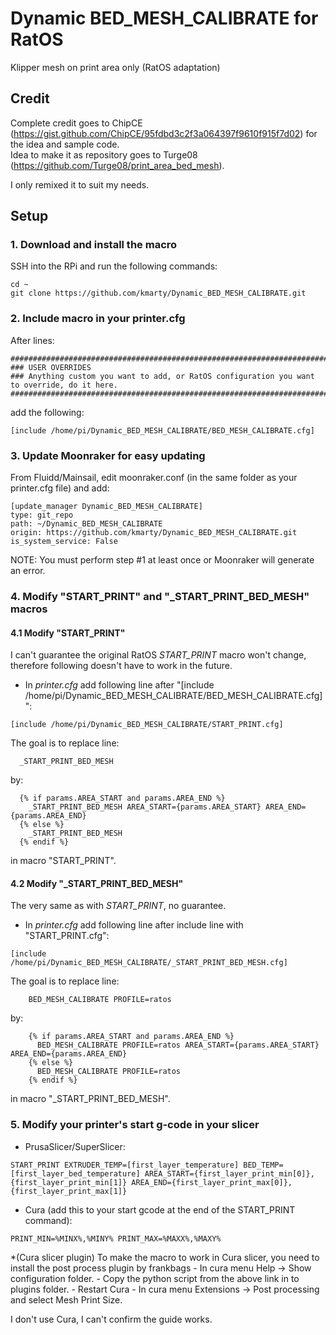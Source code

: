 # Dynamic BED_MESH_CALIBRATE for RatOS
Klipper mesh on print area only (RatOS adaptation)

## Credit
Complete credit goes to ChipCE (https://gist.github.com/ChipCE/95fdbd3c2f3a064397f9610f915f7d02) for the idea and sample code.\
Idea to make it as repository goes to Turge08 (https://github.com/Turge08/print_area_bed_mesh).

I only remixed it to suit my needs.

## Setup
### 1. Download and install the macro
SSH into the RPi and run the following commands:
```
cd ~
git clone https://github.com/kmarty/Dynamic_BED_MESH_CALIBRATE.git
```
### 2. Include macro in your printer.cfg
After lines:
```
#############################################################################################################
### USER OVERRIDES
### Anything custom you want to add, or RatOS configuration you want to override, do it here.
#############################################################################################################
```
add the following:
```
[include /home/pi/Dynamic_BED_MESH_CALIBRATE/BED_MESH_CALIBRATE.cfg]
```
### 3. Update Moonraker for easy updating
From Fluidd/Mainsail, edit moonraker.conf (in the same folder as your printer.cfg file) and add:
```
[update_manager Dynamic_BED_MESH_CALIBRATE]
type: git_repo
path: ~/Dynamic_BED_MESH_CALIBRATE
origin: https://github.com/kmarty/Dynamic_BED_MESH_CALIBRATE.git
is_system_service: False
```
NOTE: You must perform step #1 at least once or Moonraker will generate an error.

### 4. Modify "START_PRINT" and "_START_PRINT_BED_MESH" macros
#### 4.1 Modify "START_PRINT"
I can't guarantee the original RatOS *START_PRINT* macro won't change, therefore following doesn't have to work in the future.
- In *printer.cfg* add following line after "[include /home/pi/Dynamic_BED_MESH_CALIBRATE/BED_MESH_CALIBRATE.cfg]":
```
[include /home/pi/Dynamic_BED_MESH_CALIBRATE/START_PRINT.cfg]
```
The goal is to replace line:
```
  _START_PRINT_BED_MESH
```
by:
```
  {% if params.AREA_START and params.AREA_END %}
    _START_PRINT_BED_MESH AREA_START={params.AREA_START} AREA_END={params.AREA_END}
  {% else %}
    _START_PRINT_BED_MESH
  {% endif %}
```
in macro "START_PRINT".

#### 4.2 Modify "_START_PRINT_BED_MESH"
The very same as with *START_PRINT*, no guarantee.
- In *printer.cfg* add following line after include line with "START_PRINT.cfg":
```
[include /home/pi/Dynamic_BED_MESH_CALIBRATE/_START_PRINT_BED_MESH.cfg]
```
The goal is to replace line:
```
    BED_MESH_CALIBRATE PROFILE=ratos
```
by:
```
    {% if params.AREA_START and params.AREA_END %}
      BED_MESH_CALIBRATE PROFILE=ratos AREA_START={params.AREA_START} AREA_END={params.AREA_END}
    {% else %}
      BED_MESH_CALIBRATE PROFILE=ratos
    {% endif %}
```
in macro "_START_PRINT_BED_MESH".

### 5. Modify your printer's start g-code in your slicer
- PrusaSlicer/SuperSlicer:
```
START_PRINT EXTRUDER_TEMP=[first_layer_temperature] BED_TEMP=[first_layer_bed_temperature] AREA_START={first_layer_print_min[0]},{first_layer_print_min[1]} AREA_END={first_layer_print_max[0]},{first_layer_print_max[1]}
```
- Cura (add this to your start gcode at the end of the START_PRINT command):
```
PRINT_MIN=%MINX%,%MINY% PRINT_MAX=%MAXX%,%MAXY%
```
*(Cura slicer plugin) To make the macro to work in Cura slicer, you need to install the post process plugin by frankbags - In cura menu Help -> Show configuration folder. - Copy the python script from the above link in to plugins folder. - Restart Cura - In cura menu Extensions -> Post processing and select Mesh Print Size.

I don't use Cura, I can't confirm the guide works.
